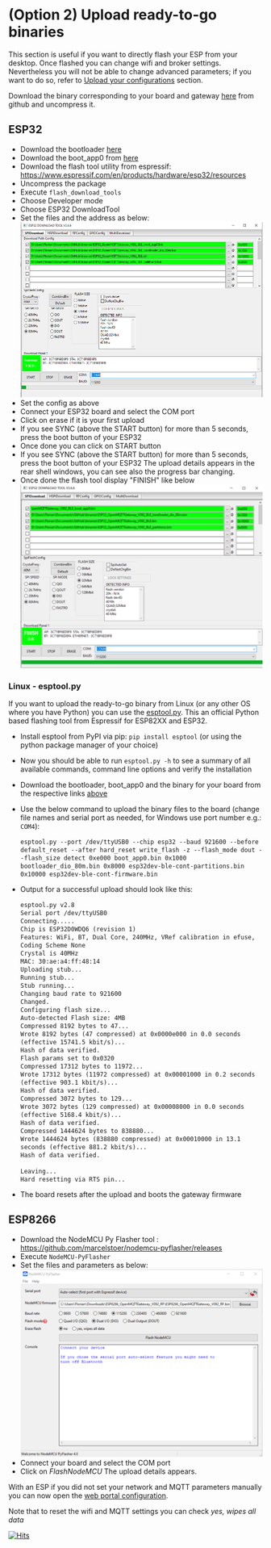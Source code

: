 # (Option 2) Upload ready-to-go binaries
This section is useful if you want to directly flash your ESP from your desktop. Once flashed you can change  wifi and broker settings.
Nevertheless you will not be able to change advanced parameters; if you want to do so, refer to [Upload your configurations](builds.md) section.

Download the binary corresponding to your board and gateway [here](https://github.com/1technophile/OpenMQTTGateway/releases) from github and uncompress it.

## ESP32
* Download the bootloader [here](https://github.com/espressif/arduino-esp32/raw/2.0.5/tools/sdk/esp32/bin/bootloader_dio_80m.bin)
* Download the boot_app0 from [here](https://github.com/espressif/arduino-esp32/raw/2.0.5/tools/partitions/boot_app0.bin)
* Download the flash tool utility from espressif:
https://www.espressif.com/en/products/hardware/esp32/resources
* Uncompress the package
* Execute `flash_download_tools`
* Choose Developer mode
* Choose ESP32 DownloadTool
* Set the files and the address as below:
![Flash download tool](../img/OpenMQTTgateway_ESP32_binary_flash.png)
* Set the config as above
* Connect your ESP32 board and select the COM port 
* Click on erase if it is your first upload
* If you see SYNC (above the START button) for more than 5 seconds, press the boot button of your ESP32
* Once done you can click on START button
* If you see SYNC (above the START button) for more than 5 seconds, press the boot button of your ESP32
The upload details appears in the rear shell windows, you can see also the progress bar changing.
* Once done the flash tool display "FINISH" like below
![Flash download tool 2](../img/OpenMQTTgateway_ESP32_binary_flash2.png)

### Linux - esptool.py
If you want to upload the ready-to-go binary from Linux (or any other OS where you have Python) you can use the [esptool.py](https://github.com/espressif/esptool). This an official Python based flashing tool from Espressif for ESP82XX and ESP32.
* Install esptool from PyPI via pip: `pip install esptool` (or using the python package manager of your choice)
* Now you should be able to run `esptool.py -h` to see a summary of all available commands, command line options and verify the installation
* Download the bootloader, boot_app0 and the binary for your board from the respective links [above](#esp32)
* Use the below command to upload the binary files to the board (change file names and serial port as needed, for Windows use port number e.g.: `COM4`):

      esptool.py --port /dev/ttyUSB0 --chip esp32 --baud 921600 --before default_reset --after hard_reset write_flash -z --flash_mode dout --flash_size detect 0xe000 boot_app0.bin 0x1000 bootloader_dio_80m.bin 0x8000 esp32dev-ble-cont-partitions.bin 0x10000 esp32dev-ble-cont-firmware.bin
* Output for a successful upload should look like this:

      esptool.py v2.8
      Serial port /dev/ttyUSB0
      Connecting.....
      Chip is ESP32D0WDQ6 (revision 1)
      Features: WiFi, BT, Dual Core, 240MHz, VRef calibration in efuse, Coding Scheme None
      Crystal is 40MHz
      MAC: 30:ae:a4:ff:48:14
      Uploading stub...
      Running stub...
      Stub running...
      Changing baud rate to 921600
      Changed.
      Configuring flash size...
      Auto-detected Flash size: 4MB
      Compressed 8192 bytes to 47...
      Wrote 8192 bytes (47 compressed) at 0x0000e000 in 0.0 seconds (effective 15741.5 kbit/s)...
      Hash of data verified.
      Flash params set to 0x0320
      Compressed 17312 bytes to 11972...
      Wrote 17312 bytes (11972 compressed) at 0x00001000 in 0.2 seconds (effective 903.1 kbit/s)...
      Hash of data verified.
      Compressed 3072 bytes to 129...
      Wrote 3072 bytes (129 compressed) at 0x00008000 in 0.0 seconds (effective 5168.4 kbit/s)...
      Hash of data verified.
      Compressed 1444624 bytes to 838880...
      Wrote 1444624 bytes (838880 compressed) at 0x00010000 in 13.1 seconds (effective 881.2 kbit/s)...
      Hash of data verified.
      
      Leaving...
      Hard resetting via RTS pin...
* The board resets after the upload and boots the gateway firmware

## ESP8266
* Download the NodeMCU Py Flasher tool :
https://github.com/marcelstoer/nodemcu-pyflasher/releases
* Execute `NodeMCU-PyFlasher`
* Set the files and parameters as below:
![NodeMCU Py Flasher](../img/OpenMQTTgateway_NodeMCU_PyFlasher.png)
* Connect your board and select the COM port 
* Click on *FlashNodeMCU*
The upload details appears.

With an ESP if you did not set your network and MQTT parameters manually you can now open the [web portal configuration](portal.md).

Note that to reset the wifi and MQTT settings you can check *yes, wipes all data*

[![Hits](https://hits.seeyoufarm.com/api/count/incr/badge.svg?url=https%3A%2F%2Fdocs.openmqttgateway.com%2Fupload%2Fbinaries.html&count_bg=%2379C83D&title_bg=%23555555&icon=&icon_color=%23E7E7E7&title=hits&edge_flat=false)](https://hits.seeyoufarm.com)
